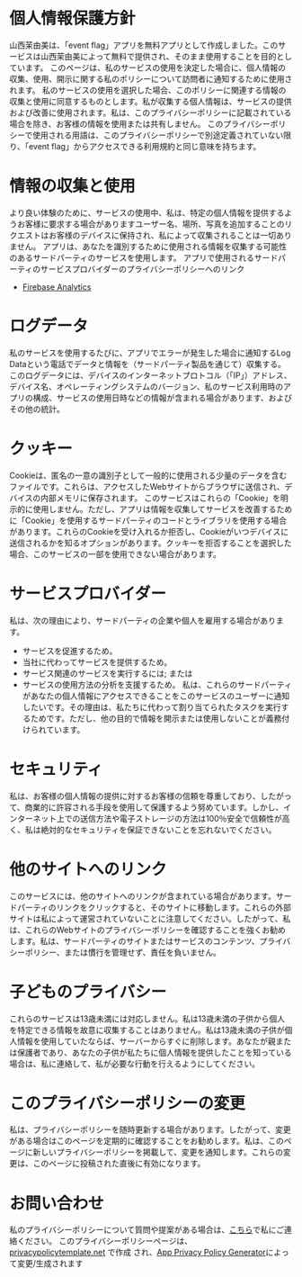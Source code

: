 # 個人情報保護方針
山西茉由美は、「event flag」アプリを無料アプリとして作成しました。このサービスは山西茉由美によって無料で提供され、そのまま使用することを目的としています。
このページは、私のサービスの使用を決定した場合に、個人情報の収集、使用、開示に関する私のポリシーについて訪問者に通知するために使用されます。
私のサービスの使用を選択した場合、このポリシーに関連する情報の収集と使用に同意するものとします。私が収集する個人情報は、サービスの提供および改善に使用されます。私は、このプライバシーポリシーに記載されている場合を除き、お客様の情報を使用または共有しません。
このプライバシーポリシーで使用される用語は、このプライバシーポリシーで別途定義されていない限り、「event flag」からアクセスできる利用規約と同じ意味を持ちます。
# 情報の収集と使用
より良い体験のために、サービスの使用中、私は、特定の個人情報を提供するようお客様に要求する場合がありますユーザー名、場所、写真を追加することのリクエストはお客様のデバイスに保持され、私によって収集されることは一切ありません。
アプリは、あなたを識別するために使用される情報を収集する可能性のあるサードパーティのサービスを使用します。
アプリで使用されるサードパーティのサービスプロバイダーのプライバシーポリシーへのリンク
* [Firebase Analytics](https://firebase.google.com/policies/analytics)
# ログデータ
私のサービスを使用するたびに、アプリでエラーが発生した場合に通知するLog Dataという電話でデータと情報を（サードパーティ製品を通じて）収集する。このログデータには、デバイスのインターネットプロトコル（「IP」）アドレス、デバイス名、オペレーティングシステムのバージョン、私のサービス利用時のアプリの構成、サービスの使用日時などの情報が含まれる場合があります、およびその他の統計。
# クッキー
Cookieは、匿名の一意の識別子として一般的に使用される少量のデータを含むファイルです。これらは、アクセスしたWebサイトからブラウザに送信され、デバイスの内部メモリに保存されます。
このサービスはこれらの「Cookie」を明示的に使用しません。ただし、アプリは情報を収集してサービスを改善するために「Cookie」を使用するサードパーティのコードとライブラリを使用する場合があります。これらのCookieを受け入れるか拒否し、Cookieがいつデバイスに送信されるかを知るオプションがあります。クッキーを拒否することを選択した場合、このサービスの一部を使用できない場合があります。
# サービスプロバイダー
私は、次の理由により、サードパーティの企業や個人を雇用する場合があります。
* サービスを促進するため。
* 当社に代わってサービスを提供するため。
* サービス関連のサービスを実行するには; または
* サービスの使用方法の分析を支援するため。
私は、これらのサードパーティがあなたの個人情報にアクセスできることをこのサービスのユーザーに通知したいです。その理由は、私たちに代わって割り当てられたタスクを実行するためです。ただし、他の目的で情報を開示または使用しないことが義務付けられています。
# セキュリティ
私は、お客様の個人情報の提供に対するお客様の信頼を尊重しており、したがって、商業的に許容される手段を使用して保護するよう努めています。しかし、インターネット上での送信方法や電子ストレージの方法は100％安全で信頼性が高く、私は絶対的なセキュリティを保証できないことを忘れないでください。
# 他のサイトへのリンク
このサービスには、他のサイトへのリンクが含まれている場合があります。サードパーティのリンクをクリックすると、そのサイトに移動します。これらの外部サイトは私によって運営されていないことに注意してください。したがって、私は、これらのWebサイトのプライバシーポリシーを確認することを強くお勧めします。私は、サードパーティのサイトまたはサービスのコンテンツ、プライバシーポリシー、または慣行を管理せず、責任を負いません。
# 子どものプライバシー
これらのサービスは13歳未満には対応しません。私は13歳未満の子供から個人を特定できる情報を故意に収集することはありません。私は13歳未満の子供が個人情報を使用していたならば、サーバーからすぐに削除します。あなたが親または保護者であり、あなたの子供が私たちに個人情報を提供したことを知っている場合は、私に連絡して、私が必要な行動を行えるようにしてください。
# このプライバシーポリシーの変更
私は、プライバシーポリシーを随時更新する場合があります。したがって、変更がある場合はこのページを定期的に確認することをお勧めします。私は、このページに新しいプライバシーポリシーを掲載して、変更を通知します。これらの変更は、このページに投稿された直後に有効になります。
# お問い合わせ
私のプライバシーポリシーについて質問や提案がある場合は、[こちら](https://docs.google.com/forms/d/1E1tvydpRcTpNoW0py3hFu-KqGIzxW-XPg_dyUT7NI8w/edit)で私にご連絡ください。
このプライバシーポリシーページは、[privacypolicytemplate.net](https://www.privacypolicytemplate.net/) で作成 され、[App Privacy Policy Generator](https://app-privacy-policy-generator.firebaseapp.com)によって変更/生成されます
